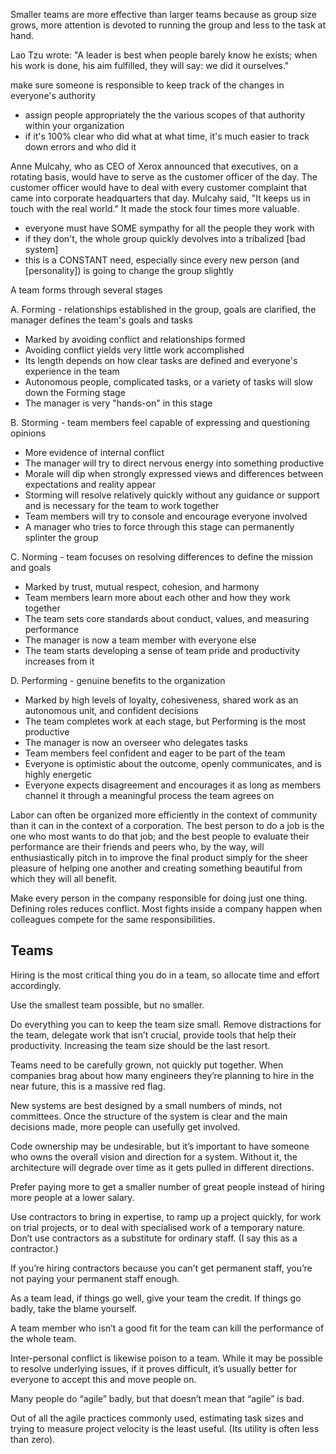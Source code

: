 
Smaller teams are more effective than larger teams because as group size
grows, more attention is devoted to running the group and less to the
task at hand.

Lao Tzu wrote:
"A leader is best when people barely know he exists; when his work is
done, his aim fulfilled, they will say: we did it ourselves."

make sure someone is responsible to keep track of the changes in everyone's authority
- assign people appropriately the the various scopes of that authority within your organization
- if it's 100% clear who did what at what time, it's much easier to track down errors and who did it

Anne Mulcahy, who as CEO of Xerox announced that executives, on a
rotating basis, would have to serve as the customer officer of the day.
The customer officer would have to deal with every customer complaint
that came into corporate headquarters that day. Mulcahy said, "It keeps
us in touch with the real world." It made the stock four times more
valuable.
- everyone must have SOME sympathy for all the people they work with
- if they don't, the whole group quickly devolves into a tribalized [bad system]
- this is a CONSTANT need, especially since every new person (and [personality]) is going to change the group slightly

A team forms through several stages

A. Forming - relationships established in the group, goals are clarified, the manager defines the team's goals and tasks
- Marked by avoiding conflict and relationships formed
- Avoiding conflict yields very little work accomplished
- Its length depends on how clear tasks are defined and everyone's experience in the team
- Autonomous people, complicated tasks, or a variety of tasks will slow down the Forming stage
- The manager is very "hands-on" in this stage

B. Storming - team members feel capable of expressing and questioning opinions
- More evidence of internal conflict
- The manager will try to direct nervous energy into something productive
- Morale will dip when strongly expressed views and differences between expectations and reality appear
- Storming will resolve relatively quickly without any guidance or support and is necessary for the team to work together
- Team members will try to console and encourage everyone involved
- A manager who tries to force through this stage can permanently splinter the group

C. Norming - team focuses on resolving differences to define the mission and goals
- Marked by trust, mutual respect, cohesion, and harmony
- Team members learn more about each other and how they work together
- The team sets core standards about conduct, values, and measuring performance
- The manager is now a team member with everyone else
- The team starts developing a sense of team pride and productivity increases from it

D. Performing - genuine benefits to the organization
- Marked by high levels of loyalty, cohesiveness, shared work as an autonomous unit, and confident decisions
- The team completes work at each stage, but Performing is the most productive
- The manager is now an overseer who delegates tasks
- Team members feel confident and eager to be part of the team
- Everyone is optimistic about the outcome, openly communicates, and is highly energetic
- Everyone expects disagreement and encourages it as long as members channel it through a meaningful process the team agrees on

Labor can often be organized more efficiently in the context of community than it can in the context of a corporation. The best person to do a job is the one who most wants to do that job; and the best people to evaluate their performance are their friends and peers who, by the way, will enthusiastically pitch in to improve the final product simply for the sheer pleasure of helping one another and creating something beautiful from which they will all benefit.

Make every person in the company responsible for doing just one thing. Defining roles reduces conflict. Most fights inside a company happen when colleagues compete for the same responsibilities.

## Teams

Hiring is the most critical thing you do in a team, so allocate time and effort accordingly.

Use the smallest team possible, but no smaller.

Do everything you can to keep the team size small. Remove distractions for the team, delegate work that isn’t crucial, provide tools that help their productivity. Increasing the team size should be the last resort.

Teams need to be carefully grown, not quickly put together. When companies brag about how many engineers they’re planning to hire in the near future, this is a massive red flag.

New systems are best designed by a small numbers of minds, not committees. Once the structure of the system is clear and the main decisions made, more people can usefully get involved.

Code ownership may be undesirable, but it’s important to have someone who owns the overall vision and direction for a system. Without it, the architecture will degrade over time as it gets pulled in different directions.

Prefer paying more to get a smaller number of great people instead of hiring more people at a lower salary.

Use contractors to bring in expertise, to ramp up a project quickly, for work on trial projects, or to deal with specialised work of a temporary nature. Don’t use contractors as a substitute for ordinary staff. (I say this as a contractor.)

If you’re hiring contractors because you can’t get permanent staff, you’re not paying your permanent staff enough.

As a team lead, if things go well, give your team the credit. If things go badly, take the blame yourself.

A team member who isn’t a good fit for the team can kill the performance of the whole team.

Inter-personal conflict is likewise poison to a team. While it may be possible to resolve underlying issues, if it proves difficult, it’s usually better for everyone to accept this and move people on.

Many people do “agile” badly, but that doesn’t mean that “agile” is bad.

Out of all the agile practices commonly used, estimating task sizes and trying to measure project velocity is the least useful. (Its utility is often less than zero).
